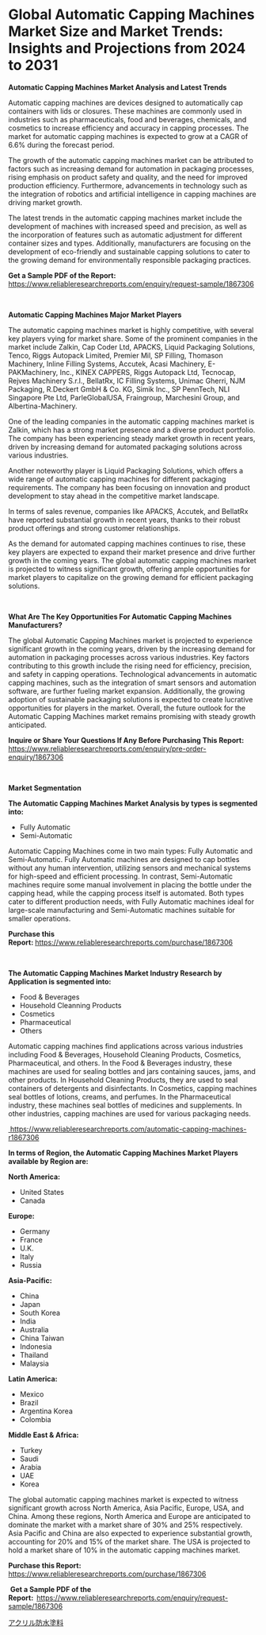 <p><h1>Global Automatic Capping Machines Market Size and Market Trends: Insights and Projections from 2024 to 2031</h1></p><p><strong>Automatic Capping Machines Market Analysis and Latest Trends</strong></p>
<p><p>Automatic capping machines are devices designed to automatically cap containers with lids or closures. These machines are commonly used in industries such as pharmaceuticals, food and beverages, chemicals, and cosmetics to increase efficiency and accuracy in capping processes. The market for automatic capping machines is expected to grow at a CAGR of 6.6% during the forecast period.</p><p>The growth of the automatic capping machines market can be attributed to factors such as increasing demand for automation in packaging processes, rising emphasis on product safety and quality, and the need for improved production efficiency. Furthermore, advancements in technology such as the integration of robotics and artificial intelligence in capping machines are driving market growth.</p><p>The latest trends in the automatic capping machines market include the development of machines with increased speed and precision, as well as the incorporation of features such as automatic adjustment for different container sizes and types. Additionally, manufacturers are focusing on the development of eco-friendly and sustainable capping solutions to cater to the growing demand for environmentally responsible packaging practices.</p></p>
<p><strong>Get a Sample PDF of the Report:&nbsp;</strong> <a href="https://www.reliableresearchreports.com/enquiry/request-sample/1867306">https://www.reliableresearchreports.com/enquiry/request-sample/1867306</a></p>
<p>&nbsp;</p>
<p><strong>Automatic Capping Machines Major Market Players</strong></p>
<p><p>The automatic capping machines market is highly competitive, with several key players vying for market share. Some of the prominent companies in the market include Zalkin, Cap Coder Ltd, APACKS, Liquid Packaging Solutions, Tenco, Riggs Autopack Limited, Premier Mil, SP Filling, Thomason Machinery, Inline Filling Systems, Accutek, Acasi Machinery, E-PAKMachinery, Inc., KINEX CAPPERS, Riggs Autopack Ltd, Tecnocap, Rejves Machinery S.r.l., BellatRx, IC Filling Systems, Unimac Gherri, NJM Packaging, R.Deckert GmbH & Co. KG, Simik Inc., SP PennTech, NLI Singapore Pte Ltd, ParleGlobalUSA, Fraingroup, Marchesini Group, and Albertina-Machinery.</p><p>One of the leading companies in the automatic capping machines market is Zalkin, which has a strong market presence and a diverse product portfolio. The company has been experiencing steady market growth in recent years, driven by increasing demand for automated packaging solutions across various industries.</p><p>Another noteworthy player is Liquid Packaging Solutions, which offers a wide range of automatic capping machines for different packaging requirements. The company has been focusing on innovation and product development to stay ahead in the competitive market landscape.</p><p>In terms of sales revenue, companies like APACKS, Accutek, and BellatRx have reported substantial growth in recent years, thanks to their robust product offerings and strong customer relationships.</p><p>As the demand for automated capping machines continues to rise, these key players are expected to expand their market presence and drive further growth in the coming years. The global automatic capping machines market is projected to witness significant growth, offering ample opportunities for market players to capitalize on the growing demand for efficient packaging solutions.</p></p>
<p>&nbsp;</p>
<p><strong>What Are The Key Opportunities For Automatic Capping Machines Manufacturers?</strong></p>
<p><p>The global Automatic Capping Machines market is projected to experience significant growth in the coming years, driven by the increasing demand for automation in packaging processes across various industries. Key factors contributing to this growth include the rising need for efficiency, precision, and safety in capping operations. Technological advancements in automatic capping machines, such as the integration of smart sensors and automation software, are further fueling market expansion. Additionally, the growing adoption of sustainable packaging solutions is expected to create lucrative opportunities for players in the market. Overall, the future outlook for the Automatic Capping Machines market remains promising with steady growth anticipated.</p></p>
<p><strong>Inquire or Share Your Questions If Any Before Purchasing This Report:</strong> <a href="https://www.reliableresearchreports.com/enquiry/pre-order-enquiry/1867306">https://www.reliableresearchreports.com/enquiry/pre-order-enquiry/1867306</a></p>
<p>&nbsp;</p>
<p><strong>Market Segmentation</strong></p>
<p><strong>The Automatic Capping Machines Market Analysis by types is segmented into:</strong></p>
<p><ul><li>Fully Automatic</li><li>Semi-Automatic</li></ul></p>
<p><p>Automatic Capping Machines come in two main types: Fully Automatic and Semi-Automatic. Fully Automatic machines are designed to cap bottles without any human intervention, utilizing sensors and mechanical systems for high-speed and efficient processing. In contrast, Semi-Automatic machines require some manual involvement in placing the bottle under the capping head, while the capping process itself is automated. Both types cater to different production needs, with Fully Automatic machines ideal for large-scale manufacturing and Semi-Automatic machines suitable for smaller operations.</p></p>
<p><strong>Purchase this Report:&nbsp;</strong><a href="https://www.reliableresearchreports.com/purchase/1867306">https://www.reliableresearchreports.com/purchase/1867306</a></p>
<p>&nbsp;</p>
<p><strong>The Automatic Capping Machines Market Industry Research by Application is segmented into:</strong></p>
<p><ul><li>Food & Beverages</li><li>Household Cleanning Products</li><li>Cosmetics</li><li>Pharmaceutical</li><li>Others</li></ul></p>
<p><p>Automatic capping machines find applications across various industries including Food & Beverages, Household Cleaning Products, Cosmetics, Pharmaceutical, and others. In the Food & Beverages industry, these machines are used for sealing bottles and jars containing sauces, jams, and other products. In Household Cleaning Products, they are used to seal containers of detergents and disinfectants. In Cosmetics, capping machines seal bottles of lotions, creams, and perfumes. In the Pharmaceutical industry, these machines seal bottles of medicines and supplements. In other industries, capping machines are used for various packaging needs.</p></p>
<p><a href="https://www.reliableresearchreports.com/automatic-capping-machines-r1867306">&nbsp;https://www.reliableresearchreports.com/automatic-capping-machines-r1867306</a></p>
<p><strong>In terms of Region, the Automatic Capping Machines Market Players available by Region are:</strong></p>
<p>
    <p> <strong> North America: </strong>
        <ul>
            <li>United States</li>
            <li>Canada</li>
        </ul>
        </p> 
    <p> <strong> Europe: </strong>
        <ul>
            <li>Germany</li>
            <li>France</li>
            <li>U.K.</li>
            <li>Italy</li>
            <li>Russia</li>
        </ul>
        </p> 
    <p> <strong> Asia-Pacific: </strong>
        <ul>
            <li>China</li>
            <li>Japan</li>
            <li>South Korea</li>
            <li>India</li>
            <li>Australia</li>
            <li>China Taiwan</li>
            <li>Indonesia</li>
            <li>Thailand</li>
            <li>Malaysia</li>
        </ul>
        </p> 
    <p> <strong> Latin America: </strong>
        <ul>
            <li>Mexico</li>
            <li>Brazil</li>
            <li>Argentina Korea</li>
            <li>Colombia</li>
        </ul>
        </p> 
    <p> <strong> Middle East & Africa: </strong>
        <ul>
            <li>Turkey</li>
            <li>Saudi</li>
            <li>Arabia</li>
            <li>UAE</li>
            <li>Korea</li>
        </ul>
    </p>
    </p>
<p><p>The global automatic capping machines market is expected to witness significant growth across North America, Asia Pacific, Europe, USA, and China. Among these regions, North America and Europe are anticipated to dominate the market with a market share of 30% and 25% respectively. Asia Pacific and China are also expected to experience substantial growth, accounting for 20% and 15% of the market share. The USA is projected to hold a market share of 10% in the automatic capping machines market.</p></p>
<p><strong>Purchase this Report: </strong><a href="https://www.reliableresearchreports.com/purchase/1867306">https://www.reliableresearchreports.com/purchase/1867306</a></p>
<p>&nbsp;<strong>Get a Sample PDF of the Report:&nbsp;&nbsp;</strong><a href="https://www.reliableresearchreports.com/enquiry/request-sample/1867306">https://www.reliableresearchreports.com/enquiry/request-sample/1867306</a></p>
<p><strong></strong></p>
<p><p><a href="https://github.com/oqoeusbvpadwjs08/Market-Research-Report-List-1/blob/main/803344432705.md">アクリル防水塗料</a></p></p>